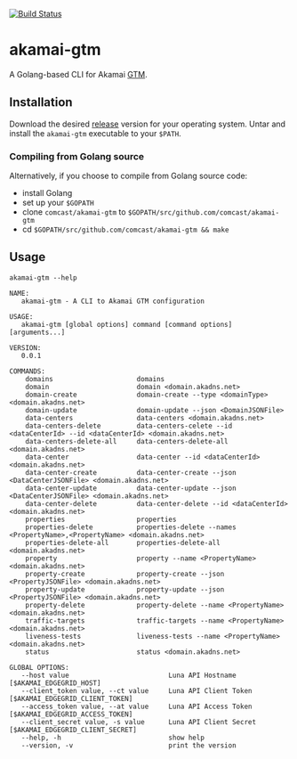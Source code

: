 [![Build Status](https://travis-ci.org/Comcast/akamai-gtm.svg?branch=master)](https://travis-ci.org/Comcast/akamai-gtm)

# akamai-gtm

A Golang-based CLI for Akamai [GTM](https://developer.akamai.com/api/luna/config-gtm/overview.html).

## Installation

Download the desired [release](https://github.com/Comcast/akamai-gtm/releases) version for your operating system. Untar and install the `akamai-gtm` executable
to your `$PATH`.

### Compiling from Golang source

Alternatively, if you choose to compile from Golang source code:

* install Golang
* set up your `$GOPATH`
* clone `comcast/akamai-gtm` to `$GOPATH/src/github.com/comcast/akamai-gtm`
* cd `$GOPATH/src/github.com/comcast/akamai-gtm && make`

## Usage

```
akamai-gtm --help

NAME:
   akamai-gtm - A CLI to Akamai GTM configuration

USAGE:
   akamai-gtm [global options] command [command options] [arguments...]

VERSION:
   0.0.1

COMMANDS:
    domains                     domains
    domain                      domain <domain.akadns.net>
    domain-create               domain-create --type <domainType> <domain.akadns.net>
    domain-update               domain-update --json <DomainJSONFile>
    data-centers                data-centers <domain.akadns.net>
    data-centers-delete         data-centers-celete --id <dataCenterId> --id <dataCenterId> <domain.akadns.net>
    data-centers-delete-all     data-centers-delete-all <domain.akadns.net>
    data-center                 data-center --id <dataCenterId> <domain.akadns.net>
    data-center-create          data-center-create --json <DataCenterJSONFile> <domain.akadns.net>
    data-center-update          data-center-update --json <DataCenterJSONFile> <domain.akadns.net>
    data-center-delete          data-center-delete --id <dataCenterId> <domain.akadns.net>
    properties                  properties
    properties-delete           properties-delete --names <PropertyName>,<PropertyName> <domain.akadns.net>
    properties-delete-all       properties-delete-all <domain.akadns.net>
    property                    property --name <PropertyName> <domain.akadns.net>
    property-create             property-create --json <PropertyJSONFile> <domain.akadns.net>
    property-update             property-update --json <PropertyJSONFile> <domain.akadns.net>
    property-delete             property-delete --name <PropertyName> <domain.akadns.net>
    traffic-targets             traffic-targets --name <PropertyName> <domain.akadns.net>
    liveness-tests              liveness-tests --name <PropertyName> <domain.akadns.net>
    status                      status <domain.akadns.net>

GLOBAL OPTIONS:
   --host value                         Luna API Hostname [$AKAMAI_EDGEGRID_HOST]
   --client_token value, --ct value     Luna API Client Token [$AKAMAI_EDGEGRID_CLIENT_TOKEN]
   --access_token value, --at value     Luna API Access Token [$AKAMAI_EDGEGRID_ACCESS_TOKEN]
   --client_secret value, -s value      Luna API Client Secret [$AKAMAI_EDGEGRID_CLIENT_SECRET]
   --help, -h                           show help
   --version, -v                        print the version
```
